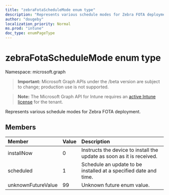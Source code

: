 ```yaml
---
title: "zebraFotaScheduleMode enum type"
description: "Represents various schedule modes for Zebra FOTA deployment."
author: "dougeby"
localization_priority: Normal
ms.prod: "intune"
doc_type: enumPageType
---
```


# zebraFotaScheduleMode enum type

Namespace: microsoft.graph

> **Important:** Microsoft Graph APIs under the /beta version are subject to change; production use is not supported.

> **Note:** The Microsoft Graph API for Intune requires an [active Intune license](https://go.microsoft.com/fwlink/?linkid=839381) for the tenant.

Represents various schedule modes for Zebra FOTA deployment.

## Members
|Member|Value|Description|
|:---|:---|:---|
|installNow|0|Instructs the device to install the update as soon as it is received.|
|scheduled|1|Schedule an update to be installed at a specified date and time.|
|unknownFutureValue|99|Unknown future enum value.|






